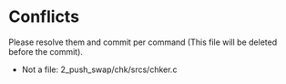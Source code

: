 # Conflicts
Please resolve them and commit per command (This file will be deleted before the commit).
- Not a file: 2_push_swap/chk/srcs/chker.c